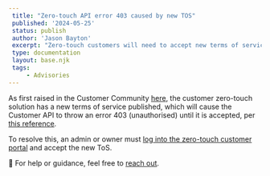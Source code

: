 ```yaml
---
 title: "Zero-touch API error 403 caused by new TOS"
 published: '2024-05-25'
 status: publish
 author: 'Jason Bayton'
 excerpt: "Zero-touch customers will need to accept new terms of service to continue using the API."
 type: documentation
 layout: base.njk
 tags:
     - Advisories
---
```

As first raised in the Customer Community [here](https://www.androidenterprise.community/t5/community-feedback/zero-touch-customer-api-terms-of-service-error-403-permission/td-p/3946), the customer zero-touch solution has a new terms of service published, which will cause the Customer API to throw an error 403 (unauthorised) until it is accepted, per [this reference](https://developers.google.com/zero-touch/reference/customer/rest/v1/TosError).

To resolve this, an admin or owner must [log into the zero-touch customer portal](https://partner.android.com/zerotouch) and accept the new ToS.

🛟 For help or guidance, feel free to [reach out](/support/).